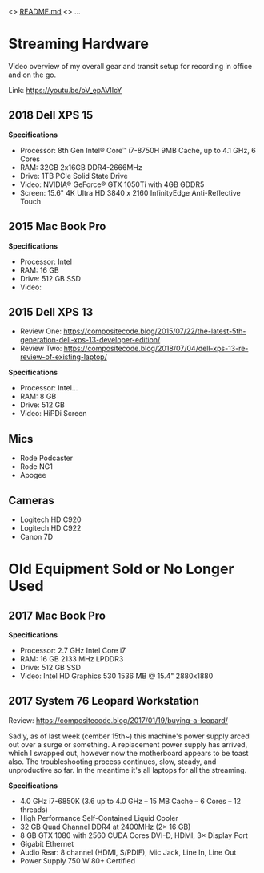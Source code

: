 <> [README.md](README.md) <> ...

# Streaming Hardware

Video overview of my overall gear and transit setup for recording in office and on the go.

Link: https://youtu.be/oV_epAVIIcY

## 2018 Dell XPS 15

**Specifications**

* Processor: 8th Gen Intel® Core™ i7-8750H 9MB Cache, up to 4.1 GHz, 6 Cores
* RAM: 32GB 2x16GB DDR4-2666MHz
* Drive: 1TB PCIe Solid State Drive
* Video: NVIDIA® GeForce® GTX 1050Ti with 4GB GDDR5
* Screen: 15.6" 4K Ultra HD 3840 x 2160 InfinityEdge Anti-Reflective Touch 

## 2015 Mac Book Pro

**Specifications**

* Processor: Intel
* RAM: 16 GB
* Drive: 512 GB SSD
* Video: 

## 2015 Dell XPS 13

* Review One: https://compositecode.blog/2015/07/22/the-latest-5th-generation-dell-xps-13-developer-edition/
* Review Two: https://compositecode.blog/2018/07/04/dell-xps-13-re-review-of-existing-laptop/

**Specifications**

* Processor: Intel...
* RAM: 8 GB
* Drive: 512 GB
* Video: HiPDi Screen

## Mics

* Rode Podcaster
* Rode NG1
* Apogee

## Cameras

* Logitech HD C920
* Logitech HD C922
* Canon 7D 

# Old Equipment Sold or No Longer Used

## 2017 Mac Book Pro

**Specifications**

* Processor: 2.7 GHz Intel Core i7
* RAM: 16 GB 2133 MHz LPDDR3
* Drive: 512 GB SSD
* Video: Intel HD Graphics 530 1536 MB @ 15.4" 2880x1880

## 2017 System 76 Leopard Workstation

Review: https://compositecode.blog/2017/01/19/buying-a-leopard/

Sadly, as of last week (cember 15th~) this machine's power supply arced out over a surge or something. A replacement power supply has arrived, which I swapped out, however now the motherboard appears to be toast also. The troubleshooting process continues, slow, steady, and unproductive so far. In the meantime it's all laptops for all the streaming.

**Specifications**

* 4.0 GHz i7-6850K (3.6 up to 4.0 GHz – 15 MB Cache – 6 Cores – 12 threads)
* High Performance Self-Contained Liquid Cooler
* 32 GB Quad Channel DDR4 at 2400MHz (2× 16 GB)
* 8 GB GTX 1080 with 2560 CUDA Cores DVI-D, HDMI, 3× Display Port
* Gigabit Ethernet
* Audio Rear: 8 channel (HDMI, S/PDIF), Mic Jack, Line In, Line Out
* Power Supply 750 W 80+ Certified
